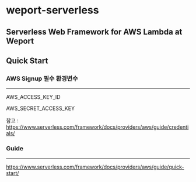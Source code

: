 # weport-serverless
Serverless Web Framework for AWS Lambda at Weport
---

## Quick Start

### AWS Signup 필수 환경변수 
---
AWS_ACCESS_KEY_ID

AWS_SECRET_ACCESS_KEY

참고 : https://www.serverless.com/framework/docs/providers/aws/guide/credentials/

### Guide
---
https://www.serverless.com/framework/docs/providers/aws/guide/quick-start/